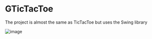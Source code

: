 # GTicTacToe

The project is almost the same as TicTacToe but uses the Swing library

![image](https://user-images.githubusercontent.com/75043268/229349997-bd673563-4693-4cc9-b668-ed25d1057bdc.png)
